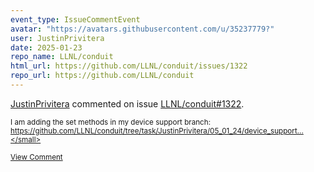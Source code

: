 ```yaml
---
event_type: IssueCommentEvent
avatar: "https://avatars.githubusercontent.com/u/35237779?"
user: JustinPrivitera
date: 2025-01-23
repo_name: LLNL/conduit
html_url: https://github.com/LLNL/conduit/issues/1322
repo_url: https://github.com/LLNL/conduit
---
```


<a href='https://github.com/JustinPrivitera' target='_blank'>JustinPrivitera</a> commented on issue <a href='https://github.com/LLNL/conduit/issues/1322' target='_blank'>LLNL/conduit#1322</a>.

<small>I am adding the set methods in my device support branch: https://github.com/LLNL/conduit/tree/task/JustinPrivitera/05_01_24/device_support...</small>

<a href='https://github.com/LLNL/conduit/issues/1322' target='_blank'>View Comment</a>